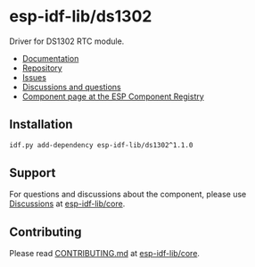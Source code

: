 # esp-idf-lib/ds1302

Driver for DS1302 RTC module.

* [Documentation](https://esp-idf-lib.github.io/ds1302/)
* [Repository](https://github.com/esp-idf-lib/ds1302)
* [Issues](https://github.com/esp-idf-lib/ds1302/issues)
* [Discussions and questions](https://github.com/esp-idf-lib/core/discussions)
* [Component page at the ESP Component Registry](https://components.espressif.com/components/esp-idf-lib/ds1302)

## Installation

```sh
idf.py add-dependency esp-idf-lib/ds1302^1.1.0
```

## Support

For questions and discussions about the component, please use
[Discussions](https://github.com/esp-idf-lib/core/discussions)
at [esp-idf-lib/core](https://github.com/esp-idf-lib/core).

## Contributing

Please read [CONTRIBUTING.md](https://github.com/esp-idf-lib/core/blob/main/CONTRIBUTING.md)
at [esp-idf-lib/core](https://github.com/esp-idf-lib/core).
